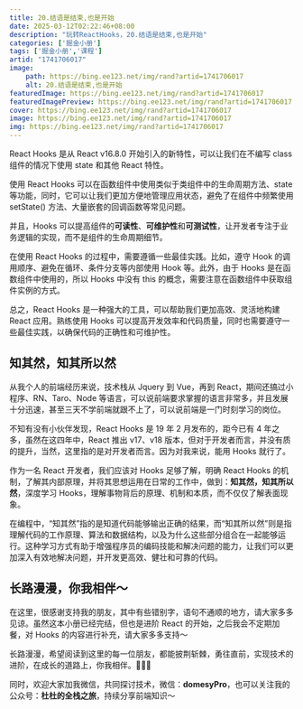 ```yaml
---
title: 20.结语是结束,也是开始
date: 2025-03-12T02:22:46+08:00
description: "玩转ReactHooks，20.结语是结束,也是开始"
categories: ['掘金小册']
tags: ['掘金小册','课程']
artid: "1741706017"
image:
    path: https://bing.ee123.net/img/rand?artid=1741706017
    alt: 20.结语是结束,也是开始
featuredImage: https://bing.ee123.net/img/rand?artid=1741706017
featuredImagePreview: https://bing.ee123.net/img/rand?artid=1741706017
cover: https://bing.ee123.net/img/rand?artid=1741706017
image: https://bing.ee123.net/img/rand?artid=1741706017
img: https://bing.ee123.net/img/rand?artid=1741706017
---
```


React Hooks 是从 React v16.8.0 开始引入的新特性，可以让我们在不编写 class 组件的情况下使用 state 和其他 React 特性。

使用 React Hooks 可以在函数组件中使用类似于类组件中的生命周期方法、state 等功能，同时，它可以让我们更加方便地管理应用状态，避免了在组件中频繁使用 setState() 方法、大量嵌套的回调函数等常见问题。

并且，Hooks 可以提高组件的**可读性**、**可维护性**和**可测试性**，让开发者专注于业务逻辑的实现，而不是组件的生命周期细节。

在使用 React Hooks 的过程中，需要遵循一些最佳实践。比如，遵守 Hook 的调用顺序、避免在循环、条件分支等内部使用 Hook 等。此外，由于 Hooks 是在函数组件中使用的，所以 Hooks 中没有 this 的概念，需要注意在函数组件中获取组件实例的方式。

总之，React Hooks 是一种强大的工具，可以帮助我们更加高效、灵活地构建 React 应用。熟练使用 Hooks 可以提高开发效率和代码质量，同时也需要遵守一些最佳实践，以确保代码的正确性和可维护性。

## 知其然，知其所以然

从我个人的前端经历来说，技术栈从 Jquery 到 Vue，再到 React，期间还搞过小程序、RN、Taro、Node 等语言，可以说前端要求掌握的语言非常多，并且发展十分迅速，甚至三天不学前端就跟不上了，可以说前端是一门时刻学习的岗位。

不知有没有小伙伴发现，React Hooks 是 19 年 2 月发布的，距今已有 4 年之多，虽然在这四年中，React 推出 v17、v18 版本，但对于开发者而言，并没有质的提升，当然，这里指的是对开发者而言。因为对我来说，能用 Hooks 就行了。

作为一名 React 开发者，我们应该对 Hooks 足够了解，明确 React Hooks 的机制，了解其内部原理，并将其思想运用在日常的工作中，做到：**知其然，知其所以然**，深度学习 Hooks，理解事物背后的原理、机制和本质，而不仅仅了解表面现象。

在编程中，“知其然”指的是知道代码能够输出正确的结果，而“知其所以然”则是指理解代码的工作原理、算法和数据结构，以及为什么这些部分组合在一起能够运行。这种学习方式有助于增强程序员的编码技能和解决问题的能力，让我们可以更加深入有效地解决问题，并开发更高效、健壮和可靠的代码。

## 长路漫漫，你我相伴～

在这里，很感谢支持我的朋友，其中有些错别字，语句不通顺的地方，请大家多多见谅。虽然这本小册已经完结，但也是进阶 React 的开始，之后我会不定期加餐，对 Hooks 的内容进行补充，请大家多多支持～

长路漫漫，希望阅读到这里的每一位朋友，都能披荆斩棘，勇往直前，实现技术的进阶，在成长的道路上，你我相伴。🙏🙏🙏

同时，欢迎大家加我微信，共同探讨技术，微信：**domesyPro**，也可以关注我的公众号：**杜杜的全栈之旅**，持续分享前端知识～




